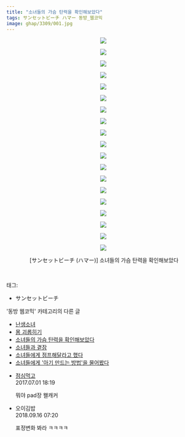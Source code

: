 ```yaml
---
title: "소녀들의 가슴 탄력을 확인해보았다"
tags: サンセットビーチ ハマー 동방_웹코믹
image: ghap/3309/001.jpg
---
```

<div class="article">
<p style="text-align: center; clear: none; float: none;"><img src="{{ site.nasurl }}/ghap/3309/001.jpg"/></p>
<p style="text-align: center; clear: none; float: none;"><img src="{{ site.nasurl }}/ghap/3309/002.jpg"/></p>
<p style="text-align: center; clear: none; float: none;"><img src="{{ site.nasurl }}/ghap/3309/003.jpg"/></p>
<p style="text-align: center; clear: none; float: none;"><img src="{{ site.nasurl }}/ghap/3309/004.jpg"/></p>
<p style="text-align: center; clear: none; float: none;"><img src="{{ site.nasurl }}/ghap/3309/005.jpg"/></p>
<p style="text-align: center; clear: none; float: none;"><img src="{{ site.nasurl }}/ghap/3309/006.jpg"/></p>
<p style="text-align: center; clear: none; float: none;"><img src="{{ site.nasurl }}/ghap/3309/007.jpg"/></p>
<p style="text-align: center; clear: none; float: none;"><img src="{{ site.nasurl }}/ghap/3309/008.jpg"/></p>
<p style="text-align: center; clear: none; float: none;"><img src="{{ site.nasurl }}/ghap/3309/009.jpg"/></p>
<p style="text-align: center; clear: none; float: none;"><img src="{{ site.nasurl }}/ghap/3309/010.jpg"/></p>
<p style="text-align: center; clear: none; float: none;"><img src="{{ site.nasurl }}/ghap/3309/011.jpg"/></p>
<p style="text-align: center; clear: none; float: none;"><img src="{{ site.nasurl }}/ghap/3309/012.jpg"/></p>
<p style="text-align: center; clear: none; float: none;"><img src="{{ site.nasurl }}/ghap/3309/013.jpg"/></p>
<p style="text-align: center; clear: none; float: none;"><img src="{{ site.nasurl }}/ghap/3309/014.jpg"/></p>
<p style="text-align: center; clear: none; float: none;"><img src="{{ site.nasurl }}/ghap/3309/015.jpg"/></p>
<p style="text-align: center; clear: none; float: none;"><img src="{{ site.nasurl }}/ghap/3309/016.jpg"/></p>
<p style="text-align: center; clear: none; float: none;"><img src="{{ site.nasurl }}/ghap/3309/017.jpg"/></p>
<p style="text-align: center; clear: none; float: none;"><img src="{{ site.nasurl }}/ghap/3309/018.jpg"/></p>
<p style="text-align: center; clear: none; float: none;"><img src="{{ site.nasurl }}/ghap/3309/019.jpg"/></p>
<p style="text-align: center; clear: none; float: none;"> [サンセットビーチ (ハマー)] 소녀들의 가슴 탄력을 확인해보았다</p>
<p><br/></p>
</div><div class="tagTrail">
<p>태그: </p>
<ul>
<li>サンセットビーチ</li>
</ul>
</div><div class="another">
<p>'동방 웹코믹' 카테고리의 다른 글</p>
<ul>
<li><a href="/2017-05-31-ghap_3316">난생소녀</a></li>
<li><a href="/2017-05-25-ghap_3310">묭 괴롭히기</a></li>
<li><a href="/2017-05-25-ghap_3309">소녀들의 가슴 탄력을 확인해보았다</a></li>
<li><a href="/2017-05-25-ghap_3308">소녀들과 곁잠</a></li>
<li><a href="/2017-05-25-ghap_3307">소녀들에게 점프해달라고 했다</a></li>
<li><a href="/2017-05-25-ghap_3306">소녀들에게 '아기 만드는 방법'을 물어봤다</a></li>
</ul>
</div><div class="cb_module cb_fluid">
<div class="cb_wrt cb_profile">
<div class="comment">
<ul>
<li class="cb_thumb_off" id="comment15026945">
<div class="cb_comment_area">
<div class="cb_info_area">
<div class="cb_section">
<span class="cb_nick_name"> <a href="http://jsvehw" onclick="return openLinkInNewWindow(this)">점심먹고</a></span>
</div>
<div class="cb_section">
<span class="cb_date">2017.07.01 18:19 </span>
</div>
</div>
<div class="cb_dsc_comment">
<p class="cb_dsc">
											뭐야 pad장 왤캐커
										</p>
</div>
</div></li>
<li class="cb_thumb_off" id="comment15333676">
<div class="cb_comment_area">
<div class="cb_info_area">
<div class="cb_section">
<span class="cb_nick_name">오이김밥</span>
</div>
<div class="cb_section">
<span class="cb_date">2018.09.16 07:20 </span>
</div>
</div>
<div class="cb_dsc_comment">
<p class="cb_dsc">
											표정변화 봐라 ㅋㅋㅋㅋ
										</p>
</div>
</div></li>
</ul>
</div>
</div><!-- commentList close -->
</div>